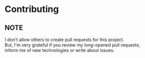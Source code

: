 # Contributing

## NOTE

I don't allow others to create pull requests for this project.  
But, I'm very grateful if you review my long-opened pull requests;  
inform me of new technologies or write about issues.  